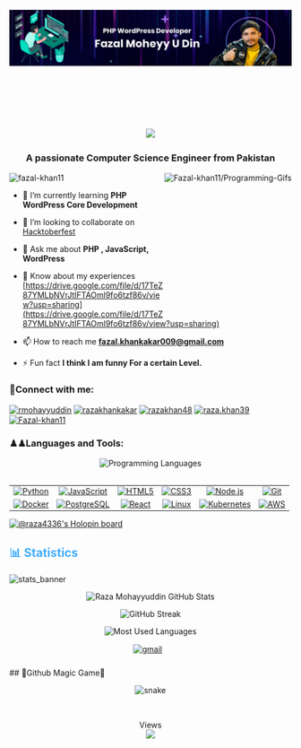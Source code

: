 ![logo](https://github.com/Fazal-khan11/fazal-khan11/blob/main/gitbanner.png)
<marquee><h1 align="center">Hi 👋, I'm Fazal Moheyy U Din</h1></marquee>
<p align="center">
<a href="https://github.com/fazal-khan11"><img src="https://readme-typing-svg.herokuapp.com?lines=PHP+WordPress+Developer;WordPress+Backend+Engineer;PHP+Developer;Front+End+Devloper&center=true&width=500&height=50"></a>
	

<h3 align="center">A passionate Computer Science Engineer from Pakistan</h3>


<a href='https://github.com/Fazal-khan11'>
<img align='right' src='https://miro.medium.com/max/1360/0*7Q3yvSIv_t0ioJ-Z.gif' widht=250 height=250  alt='Fazal-khan11/Programming-Gifs'></a>


<p align="left"> <img src="https://komarev.com/ghpvc/?username=fazal-khan11&label=Profile%20views&color=0e75b6&style=flat" alt="fazal-khan11" /> </p>

- 🌱 I’m currently learning **PHP WordPress Core Development**

- 👯 I’m looking to collaborate on [Hacktoberfest](https://hacktoberfest.com/)

- 💬 Ask me about **PHP , JavaScript, WordPress**
- 📄 Know about my experiences [https://drive.google.com/file/d/17TeZ87YMLbNVrJtIFTAOml9fo6tzf86v/view?usp=sharing](https://drive.google.com/file/d/17TeZ87YMLbNVrJtIFTAOml9fo6tzf86v/view?usp=sharing)

- 📫 How to reach me **fazal.khankakar009@gmail.com**

- ⚡ Fun fact **I think I am funny For a certain Level.**

<h3 align="left">🥰Connect with me:</h3>
<p align="left">
<a href="https://twitter.com/rmohayyuddin" target="blank"><img align="center" src="https://raw.githubusercontent.com/rahuldkjain/github-profile-readme-generator/master/src/images/icons/Social/twitter.svg" alt="rmohayyuddin" height="30" width="40" /></a>
<a href="https://linkedin.com/in/razakhankakar" target="blank"><img align="center" src="https://raw.githubusercontent.com/rahuldkjain/github-profile-readme-generator/master/src/images/icons/Social/linked-in-alt.svg" alt="razakhankakar" height="30" width="40" /></a>
<a href="https://fb.com/razakhan48" target="blank"><img align="center" src="https://raw.githubusercontent.com/rahuldkjain/github-profile-readme-generator/master/src/images/icons/Social/facebook.svg" alt="razakhan48" height="30" width="40" /></a>
<a href="https://instagram.com/raza.khan39" target="blank"><img align="center" src="https://raw.githubusercontent.com/rahuldkjain/github-profile-readme-generator/master/src/images/icons/Social/instagram.svg" alt="raza.khan39" height="30" width="40" /></a>
<a href="https://www.leetcode.com/Fazal-khan11" target="blank"><img align="center" src="https://raw.githubusercontent.com/rahuldkjain/github-profile-readme-generator/master/src/images/icons/Social/leet-code.svg" alt="Fazal-khan11" height="30" width="40" /></a>
</p>

<h3 align="left">♟♟Languages and Tools:</h3>

<div align="center" style="display:block;">
    <img width="100px" alt="Programming Languages" src="https://user-images.githubusercontent.com/78341798/194531121-47b0119a-ce00-439d-b586-125f86acb098.png"/> 
</div>
<br>
<table>
  <tr>
    <td align="center">
      <a href="https://www.python.org/">
        <img src="https://img.shields.io/badge/-Python-000?&logo=Python" alt="Python"/>
      </a>
    </td>
    <td align="center">
      <a href="https://developer.mozilla.org/en-US/docs/Web/JavaScript">
        <img src="https://img.shields.io/badge/-JavaScript-000?&logo=JavaScript" alt="JavaScript"/>
      </a>
    </td>
    <td align="center">
      <a href="https://developer.mozilla.org/en-US/docs/Web/Guide/HTML/HTML5">
        <img src="https://img.shields.io/badge/-HTML5-000?&logo=HTML5" alt="HTML5"/>
      </a>
    </td>
    <td align="center">
      <a href="https://developer.mozilla.org/en-US/docs/Web/CSS">
        <img src="https://img.shields.io/badge/-CSS3-000?&logo=CSS3&logoColor=1572B6" alt="CSS3"/>
      </a>
    </td>
    <td align="center">
      <a href="https://nodejs.org/">
        <img src="https://img.shields.io/badge/-Node.js-000?&logo=node.js" alt="Node.js"/>
      </a>
    </td>
    <td align="center">
      <a href="https://git-scm.com/">
        <img src="https://img.shields.io/badge/-Git-000?&logo=git" alt="Git"/>
      </a>
    </td>
  </tr>
  <tr>
    <td align="center">
      <a href="https://www.docker.com/">
        <img src="https://img.shields.io/badge/-Docker-000?&logo=docker" alt="Docker"/>
      </a>
    </td>
    <td align="center">
      <a href="https://www.postgresql.org/">
        <img src="https://img.shields.io/badge/-PostgreSQL-000?&logo=postgresql" alt="PostgreSQL"/>
      </a>
    </td>
    <td align="center">
      <a href="https://reactjs.org/">
        <img src="https://img.shields.io/badge/-React-000?&logo=react" alt="React"/>
      </a>
    </td>
    <td align="center">
      <a href="https://www.linux.org/">
        <img src="https://img.shields.io/badge/-Linux-000?&logo=linux" alt="Linux"/>
      </a>
    </td>
    <td align="center">
      <a href="https://kubernetes.io/">
        <img src="https://img.shields.io/badge/-Kubernetes-000?&logo=kubernetes" alt="Kubernetes"/>
      </a>
    </td>
    <td align="center">
      <a href="https://aws.amazon.com/">
        <img src="https://img.shields.io/badge/-AWS-000?&logo=amazon-aws" alt="AWS"/>
      </a>
    </td>
  </tr>
</table>

[![@raza4336's Holopin board](https://holopin.me/raza4336)](https://holopin.io/@raza4336)


	

<h2 style="color: #44AEFB">📊 Statistics</h2>

![stats_banner](https://user-images.githubusercontent.com/78341798/194534778-d662496c-ae00-4e8d-ae9b-b90912054e7f.gif)

<!-- Begin Stats Cards -->
<!-- Resources:  -->
<!-- Github & Languages Stats: https://github.com/anuraghazra/github-readme-stats --> 
<!-- Streak Stats: https://github.com/denvercoder1/github-readme-streak-stats -->
<!-- Change the value after ?username= to your GitHub username. -->
<div class="stats" align="center">

![Raza Mohayyuddin GitHub Stats](https://github-readme-stats.vercel.app/api?username=Fazal-khan11&hide=stars&count_private=true&show_icons=true&theme=algolia&border_radius=20)

![GitHub Streak](https://streak-stats.demolab.com?user=Fazal-khan11&count_private=true&theme=algolia&border_radius=20)

![Most Used Languages](https://github-readme-stats.vercel.app/api/top-langs/?username=Fazal-khan11&layout=compact&show_icons=true&theme=algolia&border_radius=20)
</div>
<!--  End Stats Cards -->


<!-- Begin Footer -->
<!-- Icons Resources -->
<!-- https://devicon.dev/ -->
<div class="footer" align="center" style="margin:15px;">
    <a href="mailto:raza.khan4336@gmail.com" target="_blank">
        <img style="margin:0 10px 10px 0;" src="https://user-images.githubusercontent.com/78341798/194531383-ddb2b774-5bb9-491c-b601-4a4a7d9792fb.svg" alt="gmail" width="40px"/>
    </a>
</div>
<!-- End Footer -->
<!-- Magic Game -->
## 🐍Github Magic Game🐍

<p align="center">
  <img src="https://github.com/Fazal-khan11/Fazal-khan11/raw/output/github-contribution-grid-snake.svg" alt="snake"></center>
</p>
<br>

<p align="center"> 
  Views<br>
  <img src="https://profile-counter.glitch.me/Fazal-khan11/count.svg" />
</p>

